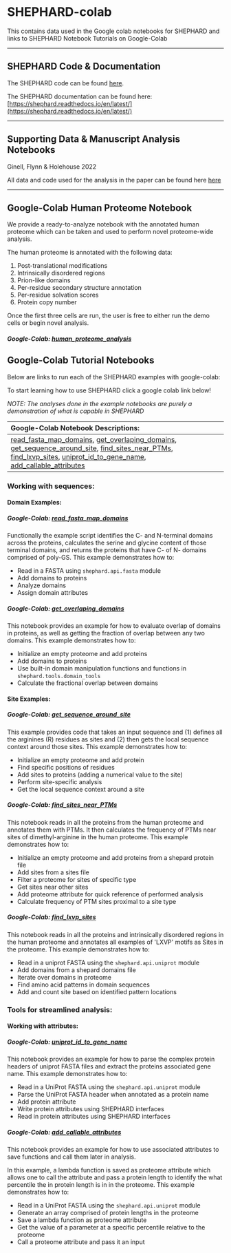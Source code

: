 # SHEPHARD-colab

This contains data used in the Google colab notebooks for SHEPHARD and links to SHEPHARD Notebook Tutorials on Google-Colab

---
## SHEPHARD Code & Documentation
The SHEPHARD code can be found [here](https://github.com/holehouse-lab/shephard).

The SHEPHARD documentation can be found here: [https://shephard.readthedocs.io/en/latest/](https://shephard.readthedocs.io/en/latest/)

---
## Supporting Data & Manuscript Analysis Notebooks 

Ginell, Flynn & Holehouse 2022

All data and code used for the analysis in the paper can be found here [here](https://github.com/holehouse-lab/supportingdata/tree/master/2022/ginell_2022)

---
## Google-Colab Human Proteome Notebook
We provide a ready-to-analyze notebook with the annotated human proteome which can be taken and used to perform novel proteome-wide analysis. 

The human proteome is annotated with the following data:

1. Post-translational modifications
2. Intrinsically disordered regions
3. Prion-like domains
4. Per-residue secondary structure annotation
5. Per-residue solvation scores
6. Protein copy number

Once the first three cells are run, the user is free to either run the demo cells or begin novel analysis.

##### Google-Colab: [human\_proteome\_analysis](https://colab.research.google.com/drive/1cUHClcA4Fcl-byP_syIDRwycANpO8Na2)


## Google-Colab Tutorial Notebooks 
Below are links to run each of the SHEPHARD examples with google-colab:

To start learning how to use SHEPHARD click a google colab link below!

*NOTE: The analyses done in the example notebooks are purely a demonstration of what is capable in SHEPHARD*

| **Google-Colab Notebook Descriptions:** |
| :--- |
| [read_fasta_map_domains](https://github.com/holehouse-lab/shephard-colab#google-colab-read_fasta_map_domains),  [get_overlaping_domains](https://github.com/holehouse-lab/shephard-colab#google-colab-get_overlaping_domains),  [get_sequence_around_site](https://github.com/holehouse-lab/shephard-colab#google-colab-get_sequence_around_site),  [find_sites_near_PTMs](https://github.com/holehouse-lab/shephard-colab#google-colab-find_sites_near_ptms),  [find_lxvp_sites](https://github.com/holehouse-lab/shephard-colab#google-colab-find_lxvp_sites),  [uniprot_id_to_gene_name](https://github.com/holehouse-lab/shephard-colab#google-colab-uniprot_id_to_gene_name),  [add_callable_attributes](https://github.com/holehouse-lab/shephard-colab#google-colab-add_callable_attributes) |

### Working with sequences:

#### Domain Examples:

##### Google-Colab: [read_fasta_map_domains](https://colab.research.google.com/drive/1Q_OTNAxCHk43MeUQ4gCVs9GetUk_6fAI?usp=sharing)

Functionally the example script identifies the C- and N-terminal domains across the proteins, calculates the serine and glycine content
of those terminal domains, and returns the proteins that have C- of N- domains comprised of poly-GS. This example demonstrates how to: 

 * Read in a FASTA using `shephard.api.fasta` module
 * Add domains to proteins
 * Analyze domains 
 * Assign domain attributes

##### Google-Colab: [get_overlaping_domains](https://colab.research.google.com/drive/1gBSbQWtBzSwIm1SaR0Cj9Vk4CgU44DtW?usp=sharing)

This notebook provides an example for how to evaluate overlap of domains in proteins, as well as getting the 
fraction of overlap between any two domains. This example demonstrates how to: 

 * Initialize an empty proteome and add proteins 
 * Add domains to proteins
 * Use built-in domain manipulation functions and functions in `shephard.tools.domain_tools`
 * Calculate the fractional overlap between domains

#### Site Examples:

##### Google-Colab: [get_sequence_around_site](https://colab.research.google.com/drive/1bb_j9kTZj06NOJMfYOlQCGY3OAK6vR5d?usp=sharing) 

This example provides code that takes an input sequence and (1) defines all the arginines (R) residues as sites and (2) then gets the local sequence context around those sites. This example demonstrates how to: 

 * Initialize an empty proteome and add protein 
 * Find specific positions of residues
 * Add sites to proteins (adding a numerical value to the site)
 * Perform site-specific analysis
 * Get the local sequence context around a site

##### Google-Colab: [find_sites_near_PTMs](https://colab.research.google.com/drive/1D2TOFDO6rYgMjAQB3Ft1u_GEIFjSE_Yt?usp=sharing)

This notebook reads in all the proteins from the human proteome and annotates them with PTMs. It then calculates the frequency of PTMs near sites of dimethyl-arginine  in the human proteome. This example demonstrates how to: 

 * Initialize an empty proteome and add proteins from a shepard protein file 
 * Add sites from a sites file
 * Filter a proteome for sites of specific type
 * Get sites near other sites 
 * Add proteome attribute for quick reference of performed analysis
 * Calculate frequency of PTM sites proximal to a site type 

##### Google-Colab: [find_lxvp_sites](https://colab.research.google.com/drive/1iMDgYAozgNgGEn518XOp0IZGuWpcJ2Jb?usp=sharing)

This notebook reads in all the proteins and intrinsically disordered regions in the human proteome and annotates all examples of 'LXVP' motifs as Sites in the proteome. This example demonstrates how to: 

 * Read in a uniprot FASTA using the `shephard.api.uniprot` module
 * Add domains from a shepard domains file
 * Iterate over domains in proteome
 * Find amino acid patterns in domain sequences
 * Add and count site based on identified pattern locations

### Tools for streamlined analysis:

#### Working with attributes:

##### Google-Colab: [uniprot_id_to_gene_name](https://colab.research.google.com/drive/1kIyC9cBSPf9UeeMuUlwmupro77RZF0ef?usp=sharing)

This notebook provides an example for how to parse the complex protein headers of uniprot FASTA files and 
extract the proteins associated gene name. This example demonstrates how to: 

 * Read in a UniProt FASTA using the `shephard.api.uniprot` module
 * Parse the UniProt FASTA header when annotated as a protein name 
 * Add protein attribute
 * Write protein attributes using SHEPHARD interfaces 
 * Read in protein attributes using SHEPHARD interfaces

##### Google-Colab: [add_callable_attributes](https://colab.research.google.com/drive/1NwZJ9PWOy5B-XILBdX1Mo7L06NEq5ZtY?usp=sharing)

This notebook provides an example for how to use associated attributes to save functions and call them later in analysis. 

In this example, a lambda function is saved as proteome attribute which allows one to call the attribute and pass a protein length to 
identify the what percentile the in protein length is in in the proteome.  This example demonstrates how to: 

 *  Read in a UniProt FASTA using the `shephard.api.uniprot` module
 * Generate an array comprised of protein lengths in the proteome
 * Save a lambda function as proteome attribute 
 * Get the value of a parameter at a specific percentile relative to the proteome
 * Call a proteome attribute and pass it an input

